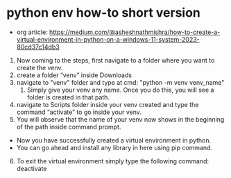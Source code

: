 # python env how-to short version
- org article: https://medium.com/@asheshnathmishra/how-to-create-a-virtual-environment-in-python-on-a-windows-11-system-2023-80cd37c14db3
1. Now coming to the steps, first navigate to a folder where you want to create the venv.
2. create a folder “venv” inside Downloads
3. navigate to "venv" folder and type at cmd: "python -m venv venv_name"
   1. Simply give your venv any name. Once you do this, you will see a folder is created in that path.
4. navigate to Scripts folder inside your venv created and type the command “activate” to go inside your venv.
5. You will observe that the name of your venv now shows in the beginning of the path inside command prompt.
- Now you have successfully created a virtual environment in python.
- You can go ahead and install any library in here using pip command.
6. To exit the virtual environment simply type the following command: deactivate
